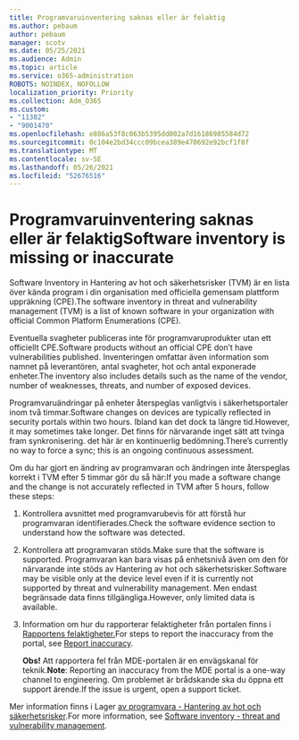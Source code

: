 ```yaml
---
title: Programvaruinventering saknas eller är felaktig
ms.author: pebaum
author: pebaum
manager: scotv
ms.date: 05/25/2021
ms.audience: Admin
ms.topic: article
ms.service: o365-administration
ROBOTS: NOINDEX, NOFOLLOW
localization_priority: Priority
ms.collection: Adm_O365
ms.custom:
- "11382"
- "9001470"
ms.openlocfilehash: e886a53f8c063b5395dd002a7d16186985584d72
ms.sourcegitcommit: 0c104e2bd34ccc09bcea389e470692e92bcf1f8f
ms.translationtype: MT
ms.contentlocale: sv-SE
ms.lasthandoff: 05/26/2021
ms.locfileid: "52676516"
---
```

# <a name="software-inventory-is-missing-or-inaccurate"></a><span data-ttu-id="e1e28-102">Programvaruinventering saknas eller är felaktig</span><span class="sxs-lookup"><span data-stu-id="e1e28-102">Software inventory is missing or inaccurate</span></span>

<span data-ttu-id="e1e28-103">Software Inventory in Hantering av hot och säkerhetsrisker (TVM) är en lista över kända program i din organisation med officiella gemensam plattform uppräkning (CPE).</span><span class="sxs-lookup"><span data-stu-id="e1e28-103">The software inventory in threat and vulnerability management (TVM) is a list of known software in your organization with official Common Platform Enumerations (CPE).</span></span>

<span data-ttu-id="e1e28-104">Eventuella svagheter publiceras inte för programvaruprodukter utan ett officiellt CPE.</span><span class="sxs-lookup"><span data-stu-id="e1e28-104">Software products without an official CPE don’t have vulnerabilities published.</span></span> <span data-ttu-id="e1e28-105">Inventeringen omfattar även information som namnet på leverantören, antal svagheter, hot och antal exponerade enheter.</span><span class="sxs-lookup"><span data-stu-id="e1e28-105">The inventory also includes details such as the name of the vendor, number of weaknesses, threats, and number of exposed devices.</span></span>

<span data-ttu-id="e1e28-106">Programvaruändringar på enheter återspeglas vanligtvis i säkerhetsportaler inom två timmar.</span><span class="sxs-lookup"><span data-stu-id="e1e28-106">Software changes on devices are typically reflected in security portals within two hours.</span></span> <span data-ttu-id="e1e28-107">Ibland kan det dock ta längre tid.</span><span class="sxs-lookup"><span data-stu-id="e1e28-107">However, it may sometimes take longer.</span></span> <span data-ttu-id="e1e28-108">Det finns för närvarande inget sätt att tvinga fram synkronisering. det här är en kontinuerlig bedömning.</span><span class="sxs-lookup"><span data-stu-id="e1e28-108">There’s currently no way to force a sync; this is an ongoing continuous assessment.</span></span>

<span data-ttu-id="e1e28-109">Om du har gjort en ändring av programvaran och ändringen inte återspeglas korrekt i TVM efter 5 timmar gör du så här:</span><span class="sxs-lookup"><span data-stu-id="e1e28-109">If you made a software change and the change is not accurately reflected in TVM after 5 hours, follow these steps:</span></span>

1. <span data-ttu-id="e1e28-110">Kontrollera avsnittet med programvarubevis för att förstå hur programvaran identifierades.</span><span class="sxs-lookup"><span data-stu-id="e1e28-110">Check the software evidence section to understand how the software was detected.</span></span>
1. <span data-ttu-id="e1e28-111">Kontrollera att programvaran stöds.</span><span class="sxs-lookup"><span data-stu-id="e1e28-111">Make sure that the software is supported.</span></span> <span data-ttu-id="e1e28-112">Programvaran kan bara visas på enhetsnivå även om den för närvarande inte stöds av Hantering av hot och säkerhetsrisker.</span><span class="sxs-lookup"><span data-stu-id="e1e28-112">Software may be visible only at the device level even if it is currently not supported by threat and vulnerability management.</span></span> <span data-ttu-id="e1e28-113">Men endast begränsade data finns tillgängliga.</span><span class="sxs-lookup"><span data-stu-id="e1e28-113">However, only limited data is available.</span></span>
1. <span data-ttu-id="e1e28-114">Information om hur du rapporterar felaktigheter från portalen finns i [Rapportens felaktigheter.](/microsoft-365/security/defender-endpoint/tvm-software-inventory?view=o365-worldwide#report-inaccuracy)</span><span class="sxs-lookup"><span data-stu-id="e1e28-114">For steps to report the inaccuracy from the portal, see [Report inaccuracy](/microsoft-365/security/defender-endpoint/tvm-software-inventory?view=o365-worldwide#report-inaccuracy).</span></span>
   
    <span data-ttu-id="e1e28-115">**Obs!** Att rapportera fel från MDE-portalen är en envägskanal för teknik.</span><span class="sxs-lookup"><span data-stu-id="e1e28-115">**Note**: Reporting an inaccuracy from the MDE portal is a one-way channel to engineering.</span></span> <span data-ttu-id="e1e28-116">Om problemet är brådskande ska du öppna ett support ärende.</span><span class="sxs-lookup"><span data-stu-id="e1e28-116">If the issue is urgent, open a support ticket.</span></span>

<span data-ttu-id="e1e28-117">Mer information finns i Lager [av programvara - Hantering av hot och säkerhetsrisker](/microsoft-365/security/defender-endpoint/tvm-software-inventory).</span><span class="sxs-lookup"><span data-stu-id="e1e28-117">For more information, see [Software inventory - threat and vulnerability management](/microsoft-365/security/defender-endpoint/tvm-software-inventory).</span></span>
